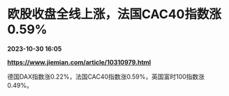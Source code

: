 # 欧股收盘全线上涨，法国CAC40指数涨0.59%

**2023-10-30 16:05**

**https://www.jiemian.com/article/10310979.html**

德国DAX指数涨0.22%，法国CAC40指数涨0.59%，英国富时100指数涨0.49%。
